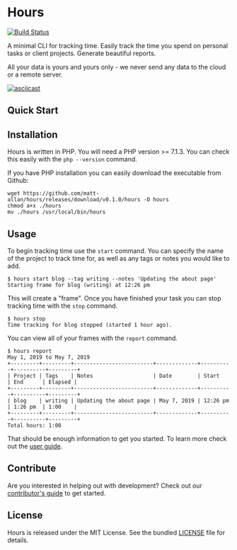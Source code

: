 # Hours
[![Build Status](https://secure.travis-ci.org/matt-allan/hours.png?branch=master)](https://travis-ci.org/matt-allan/hours)

A minimal CLI for tracking time.  Easily track the time you spend on personal tasks or client projects.  Generate beautiful reports.

All your data is yours and yours only - we never send any data to the cloud or a remote server.

[![asciicast](https://asciinema.org/a/245508.svg)](https://asciinema.org/a/245508)

## Quick Start

## Installation

Hours is written in PHP. You will need a PHP version >= 7.1.3. You can check this easily with the `php --version` command.

If you have PHP installation you can easily download the executable from Github:

```
wget https://github.com/matt-allan/hours/releases/download/v0.1.0/hours -O hours
chmod a+x ./hours
mv ./hours /usr/local/bin/hours
```

## Usage

To begin tracking time use the `start` command. You can specify the name of the project to track time for, as well as any tags or notes you would like to add.

```
$ hours start blog --tag writing --notes 'Updating the about page'
Starting frame for blog (writing) at 12:26 pm
```

This will create a "frame". Once you have finished your task you can stop tracking time with the `stop` command.

```
$ hours stop                                                      
Time tracking for blog stopped (started 1 hour ago).
```

You can view all of your frames with the `report` command.

```
$ hours report                                      
May 1, 2019 to May 7, 2019
+---------+---------+-------------------------+-------------+----------+----------+---------+
| Project | Tags    | Notes                   | Date        | Start    | End      | Elapsed |
+---------+---------+-------------------------+-------------+----------+----------+---------+
| blog    | writing | Updating the about page | May 7, 2019 | 12:26 pm | 1:26 pm  | 1:00    |
+---------+---------+-------------------------+-------------+----------+----------+---------+
Total hours: 1:00
```

That should be enough information to get you started. To learn more check out the [user guide](https://matt-allan.github.io/hours/user-guide).

## Contribute

Are you interested in helping out with development? Check out our [contributor's guide](https://matt-allan.github.io/hours/contributing) to get started.

## License

Hours is released under the MIT License. See the bundled [LICENSE](./LICENSE.md) file for details.
